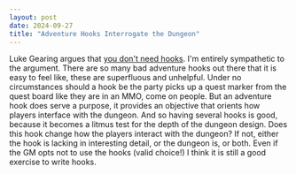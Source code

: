 ```yaml
---
layout: post
date: 2024-09-27
title: "Adventure Hooks Interrogate the Dungeon"
---
```


Luke Gearing argues that [you don't need hooks](https://lukegearing.blot.im/you-dont-need-hooks-you-have-been-lied-to). I'm entirely sympathetic to the argument. There are so many bad adventure hooks out there that it is easy to feel like, these are superfluous and unhelpful. Under no circumstances should a hook be the party picks up a quest marker from the quest board like they are in an MMO, come on people. But an adventure hook does serve a purpose, it provides an objective that orients how players interface with the dungeon. And so having several hooks is good, because it becomes a litmus test for the depth of the dungeon design. Does this hook change how the players interact with the dungeon? If not, either the hook is lacking in interesting detail, or the dungeon is, or both. Even if the GM opts not to use the hooks (valid choice!) I think it is still a good exercise to write hooks.
